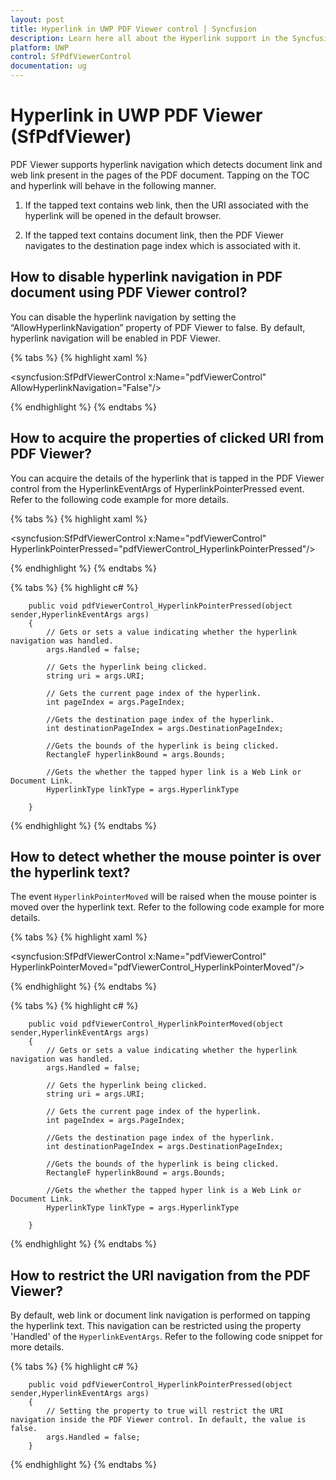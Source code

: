 ```yaml
---
layout: post
title: Hyperlink in UWP PDF Viewer control | Syncfusion
description: Learn here all about the Hyperlink support in the Syncfusion UWP PDF Viewer (SfPdfViewer) control and more.
platform: UWP
control: SfPdfViewerControl
documentation: ug
---
```


# Hyperlink in UWP PDF Viewer (SfPdfViewer)

PDF Viewer supports hyperlink navigation which detects document link and web link present in the pages of the PDF document. Tapping on the TOC and hyperlink will behave in the following manner.

1) If the tapped text contains web link, then the URI associated with the hyperlink will be opened in the default browser.

2) If the tapped text contains document link, then the PDF Viewer navigates to the destination page index which is associated with it.

## How to disable hyperlink navigation in PDF document using PDF Viewer control?

You can disable the hyperlink navigation by setting the “AllowHyperlinkNavigation” property of PDF Viewer to false. By default, hyperlink navigation will be enabled in PDF Viewer.

{% tabs %}
{% highlight xaml %}

<syncfusion:SfPdfViewerControl x:Name="pdfViewerControl" AllowHyperlinkNavigation="False"/>

{% endhighlight %}
{% endtabs %}

## How to acquire the properties of clicked URI from PDF Viewer?

You can acquire the details of the hyperlink that is tapped in the PDF Viewer control from the HyperlinkEventArgs of HyperlinkPointerPressed event. Refer to the following code example for more details.

{% tabs %}
{% highlight xaml %}

<syncfusion:SfPdfViewerControl x:Name="pdfViewerControl" HyperlinkPointerPressed="pdfViewerControl_HyperlinkPointerPressed"/>

{% endhighlight %}
{% endtabs %}

{% tabs %}
{% highlight c# %}

        public void pdfViewerControl_HyperlinkPointerPressed(object sender,HyperlinkEventArgs args)
        {
			// Gets or sets a value indicating whether the hyperlink navigation was handled.
            args.Handled = false;

            // Gets the hyperlink being clicked.
            string uri = args.URI;

            // Gets the current page index of the hyperlink.
            int pageIndex = args.PageIndex;

            //Gets the destination page index of the hyperlink.
            int destinationPageIndex = args.DestinationPageIndex;

            //Gets the bounds of the hyperlink is being clicked.
            RectangleF hyperlinkBound = args.Bounds;

            //Gets the whether the tapped hyper link is a Web Link or Document Link.
            HyperlinkType linkType = args.HyperlinkType

        }


{% endhighlight %}
{% endtabs %}

## How to detect whether the mouse pointer is over the hyperlink text?

The event `HyperlinkPointerMoved` will be raised when the mouse pointer is moved over the hyperlink text. Refer to the following code example for more details.

{% tabs %}
{% highlight xaml %}

<syncfusion:SfPdfViewerControl x:Name="pdfViewerControl" HyperlinkPointerMoved="pdfViewerControl_HyperlinkPointerMoved"/>

{% endhighlight %}
{% endtabs %}

{% tabs %}
{% highlight c# %}

        public void pdfViewerControl_HyperlinkPointerMoved(object sender,HyperlinkEventArgs args)
        {
			// Gets or sets a value indicating whether the hyperlink navigation was handled.
            args.Handled = false;

            // Gets the hyperlink being clicked.
            string uri = args.URI;

            // Gets the current page index of the hyperlink.
            int pageIndex = args.PageIndex;

            //Gets the destination page index of the hyperlink.
            int destinationPageIndex = args.DestinationPageIndex;

            //Gets the bounds of the hyperlink is being clicked.
            RectangleF hyperlinkBound = args.Bounds;

            //Gets the whether the tapped hyper link is a Web Link or Document Link.
            HyperlinkType linkType = args.HyperlinkType

        }

{% endhighlight %}
{% endtabs %}

## How to restrict the URI navigation from the PDF Viewer?

By default, web link or document link navigation is performed on tapping the hyperlink text. This navigation can be restricted using the property 'Handled' of the `HyperlinkEventArgs`. Refer to the following code snippet for more details.

{% tabs %}
{% highlight c# %}

        public void pdfViewerControl_HyperlinkPointerPressed(object sender,HyperlinkEventArgs args)
        {
			// Setting the property to true will restrict the URI navigation inside the PDF Viewer control. In default, the value is false.
            args.Handled = false;
        }

{% endhighlight %}
{% endtabs %}
